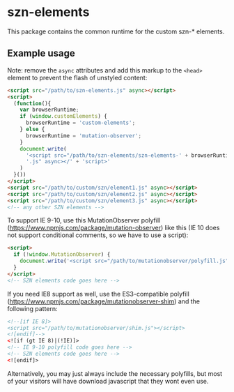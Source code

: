 # szn-elements

This package contains the common runtime for the custom szn-* elements.

## Example usage

Note: remove the `async` attributes and add this markup to the
`<head>` element to prevent the flash of unstyled content:

```html
<script src="/path/to/szn-elements.js" async></script>
<script>
  (function(){
    var browserRuntime;
    if (window.customElements) {
      browserRuntime = 'custom-elements';
    } else {
      browserRuntime = 'mutation-observer';
    }
    document.write(
      '<script src="/path/to/szn-elements/szn-elements-' + browserRuntime +
      '.js" async></' + 'script>'
    )
  }())
</script>
<script src="/path/to/custom/szn/element1.js" async></script>
<script src="/path/to/custom/szn/element2.js" async></script>
<script src="/path/to/custom/szn/element3.js" async></script>
<!-- any other SZN elements -->
```

To support IE 9-10, use this MutationObserver polyfill
(https://www.npmjs.com/package/mutation-observer) like this (IE 10 does not
support conditional comments, so we have to use a script):

```html
<script>
  if (!window.MutationObserver) {
    document.write('<script src="/path/to/mutationobserver/polyfill.js"></' + 'script>')
  }
</script>
<!-- SZN elements code goes here -->
```

If you need IE8 support as well, use the ES3-compatible polyfill
(https://www.npmjs.com/package/mutationobserver-shim) and the following
pattern:

```html
<!--[if IE 8]>
<script src="/path/to/mutationobserver/shim.js"></script>
<![endif]-->
<![if (gt IE 8)|(!IE)]>
<!-- IE 9-10 polyfill code goes here -->
<!-- SZN elements code goes here -->
<![endif]>
```

Alternatively, you may just always include the necessary polyfills, but most
of your visitors will have download javascript that they wont even use.
